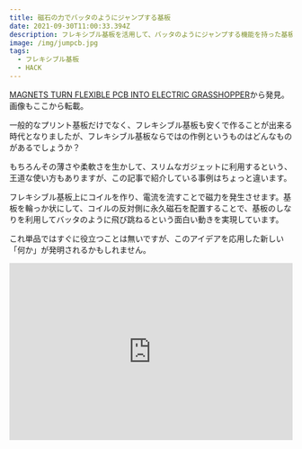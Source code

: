 ```yaml
---
title: 磁石の力でバッタのようにジャンプする基板
date: 2021-09-30T11:00:33.394Z
description: フレキシブル基板を活用して、バッタのようにジャンプする機能を持った基板を作成した事例です。
image: /img/jumpcb.jpg
tags:
  - フレキシブル基板
  - HACK
---
```

[MAGNETS TURN FLEXIBLE PCB INTO ELECTRIC GRASSHOPPER](https://hackaday.com/2020/03/31/magnets-turn-flexible-pcb-into-electric-grasshopper/)から発見。画像もここから転載。

一般的なプリント基板だけでなく、フレキシブル基板も安くで作ることが出来る時代となりましたが、フレキシブル基板ならではの作例というものはどんなものがあるでしょうか？

もちろんその薄さや柔軟さを生かして、スリムなガジェットに利用するという、王道な使い方もありますが、この記事で紹介している事例はちょっと違います。

フレキシブル基板上にコイルを作り、電流を流すことで磁力を発生させます。基板を輪っか状にして、コイルの反対側に永久磁石を配置することで、基板のしなりを利用してバッタのように飛び跳ねるという面白い動きを実現しています。

これ単品ではすぐに役立つことは無いですが、このアイデアを応用した新しい「何か」が発明されるかもしれません。

<iframe width="100%" height="315" src="https://www.youtube.com/embed/yhKtwCmlFfg" title="YouTube video player" frameborder="0" allow="accelerometer; autoplay; clipboard-write; encrypted-media; gyroscope; picture-in-picture" allowfullscreen></iframe>
